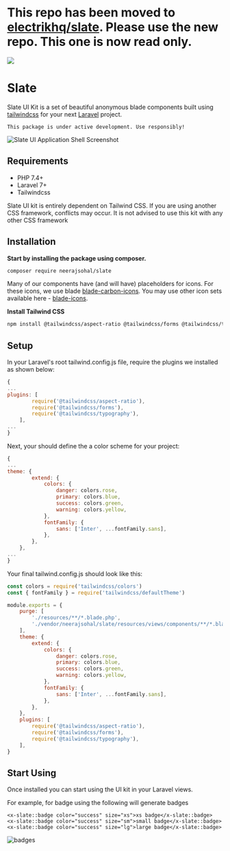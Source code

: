# This repo has been moved to [electrikhq/slate](https://github.com/electrikhq/slate). Please use the new repo. This one is now read only.

![](https://opengraph.githubassets.com/master/neerajsohal/slate)

# Slate

Slate UI Kit is a set of beautiful anonymous blade components built using [tailwindcss](https://tailwindcss.com/) for your next [Laravel](https://laravel.com) project.

```
This package is under active development. Use responsibly!
```

![Slate UI Application Shell Screenshot](https://i.postimg.cc/DF8F9fFh/screenshot-rocks.png "Slate UI Application Shell Screenshot")

## Requirements

* PHP 7.4+
* Laravel 7+
* Tailwindcss

Slate UI kit is entirely dependent on Tailwind CSS. If you are using another CSS framework, conflicts may occur. It is not advised to use this kit with any other CSS framework

## Installation

**Start by installing the package using composer.**

```bash
composer require neerajsohal/slate
```

Many of our components have (and will have) placeholders for icons. For these icons, we use blade [blade-carbon-icons](https://github.com/codeat3/blade-carbon-icons). You may use other icon sets available here - [blade-icons](https://github.com/blade-ui-kit/blade-icons).

**Install Tailwind CSS**

```bash
npm install @tailwindcss/aspect-ratio @tailwindcss/forms @tailwindcss/typography --save-dev
```

## Setup

In your Laravel's root tailwind.config.js file, require the plugins we installed as shown below:

```js
{
...
plugins: [
        require('@tailwindcss/aspect-ratio'),
        require('@tailwindcss/forms'),
        require('@tailwindcss/typography'),
    ],
...
}
```

Next, your should define the a color scheme for your project:

```js
{
...
theme: {
        extend: {
            colors: {
                danger: colors.rose,
                primary: colors.blue,
                success: colors.green,
                warning: colors.yellow,
            },
            fontFamily: {
                sans: ['Inter', ...fontFamily.sans],
            },
        },
    },
...
}
```

Your final tailwind.config.js should look like this:

```js
const colors = require('tailwindcss/colors')
const { fontFamily } = require('tailwindcss/defaultTheme')

module.exports = {
    purge: [
        './resources/**/*.blade.php',
        './vendor/neerajsohal/slate/resources/views/components/**/*.blade.php',
    ],
    theme: {
        extend: {
            colors: {
                danger: colors.rose,
                primary: colors.blue,
                success: colors.green,
                warning: colors.yellow,
            },
            fontFamily: {
                sans: ['Inter', ...fontFamily.sans],
            },
        },
    },
    plugins: [
        require('@tailwindcss/aspect-ratio'),
        require('@tailwindcss/forms'),
        require('@tailwindcss/typography'),
    ],
}

```

## Start Using

Once installed you can start using the UI kit in your Laravel views.

For example, for badge using the following will generate badges

```blade
<x-slate::badge color="success" size="xs">xs badge</x-slate::badge> 
<x-slate::badge color="success" size="sm">small badge</x-slate::badge> 
<x-slate::badge color="success" size="lg">large badge</x-slate::badge> 
```

![badges](https://i.postimg.cc/zXq4011d/Screenshot-2021-12-22-at-12-29-41.png)
